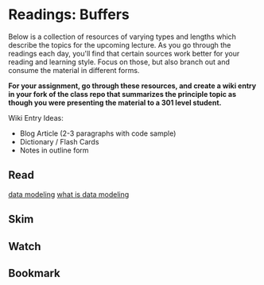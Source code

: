 # Readings: Buffers

Below is a collection of resources of varying types and lengths which describe the topics for the upcoming lecture.  As you go through the readings each day, you'll find that certain sources work better for your reading and learning style. Focus on those, but also branch out and consume the material in different forms.

**For your assignment, go through these resources, and create a wiki entry in your fork of the class repo that summarizes the principle topic as though you were presenting the material to a 301 level student.**

Wiki Entry Ideas:
* Blog Article (2-3 paragraphs with code sample)
* Dictionary / Flash Cards
* Notes in outline form

## Read
[data modeling](https://www.guru99.com/data-modelling-conceptual-logical.html)
[what is data modeling](https://www.dataversity.net/what-is-data-modeling/)

## Skim

## Watch

## Bookmark

